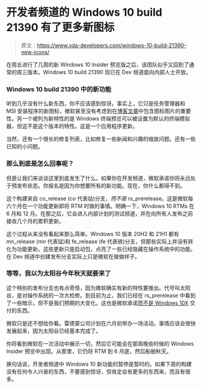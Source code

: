 # 开发者频道的 Windows 10 build 21390 有了更多新图标

> 原文：<https://www.xda-developers.com/windows-10-build-21390-new-icons/>

在周五进行了几周的新 Windows 10 Insider 预览版之后，该团队似乎又回到了通常的周三版本。Windows 10 build 21390 现已在 Dev 频道面向内部人士开放。

### Windows 10 build 21390 中的新功能

听到几乎没有什么新东西，你不应该感到惊讶。事实上，它只是任务管理器和 MSI 安装程序的新图标，微软甚至没有考虑到在[博客文章](https://blogs.windows.com/windows-insider/2021/05/26/announcing-windows-10-insider-preview-build-21390/)中包含图标图片的重要性。另一个被列为新特性的是 Windows 终端预览可以被设置为默认的终端模拟器，但这不是这个版本的特性。这是一个应用程序更新。

当然，还有一个很长的修复列表，比如修复一些新闻和兴趣的缩放问题。还有一些已知的小问题。

### 那么到底是怎么回事呢？

但是让我们来谈谈这里到底发生了什么。如果你在开发频道，微软承诺你将永远处于预发布状态。你报名是因为你想要所有的新功能。现在，你什么都得不到。

这个构建来自 co_release (co 代表钴)分支，*而不是* rs_prerelease。这是微软每六个月在一个功能更新即将 RTM 时做的事情。明确一下，Windows 10 RTMs 在 6 月和 12 月。在那之后，它会进入内部计划的测试频道，并在向所有人发布之前接收几个月的累积更新。

这个过程从来没有看起来那么简单。Windows 10 版本 20H2 和 21H1 都有 mn_release (mn 代表锰)和 fe_release (fe 代表铁)分支，但那些实际上并没有转化为功能更新。这些更新只是启动包，点亮了一些已经隐藏在操作系统中的功能。在 Dev 频道中创建发布分支实际上只是微软在做做样子。

### 等等，我以为太阳谷今年秋天就要来了

这个特别的发布分支也有点奇怪，因为微软确实有新的特性要推出。代号叫太阳谷，是对操作系统的一次大检修。到目前为止，我们已经在 rs_prerelease 中看到了一些暗示，但不是我们预期的大变化。这也是微软承诺[而不是 Windows 10X](https://www.xda-developers.com/microsoft-confirms-windows-10x-dead/) 交付的东西。

微软只是还不想给你看。雷德蒙公司计划在六月初举办一场活动。事情应该会很快发展起来，因为太阳谷已经基本完成了。

你将看到微软在一次活动中展示一切，然后它可能会在那周晚些时候的 Windows Insider 预览中出现。从那里，它仍将 RTM 到 6 月底，然后船舶秋天。

换句话说，开发者频道中 Windows 10 新功能的暂停是暂时的。如果下周的构建没有任何令人兴奋的东西，不要感到惊讶，但肯定会有更多的东西来，而且有很多。